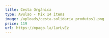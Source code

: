 ```yaml
---
title: Cesta Orgânica
type: Avulso - Mix 14 itens
image: /uploads/cesta-solidaria_produtos1.png
price: 119
url: https://mpago.la/1arLvEz
---
```

